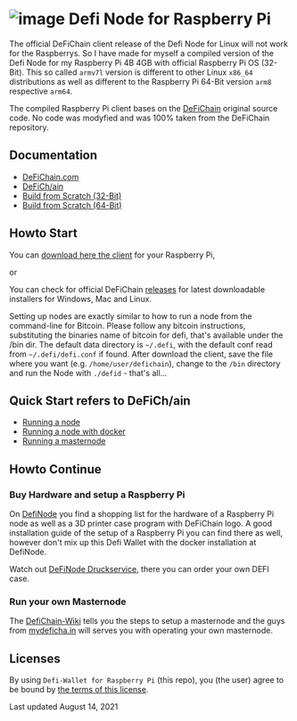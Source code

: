 # ![image](https://user-images.githubusercontent.com/79512509/135573091-5b12a44c-3654-459e-964b-0429d772763a.png) Defi Node for Raspberry Pi

The official DeFiChain client release of the Defi Node for Linux will not work for the Raspberrys. So I have made for myself a compiled version of the Defi Node for my Raspberry Pi 4B 4GB with official Raspberry Pi OS (32-Bit). This so called `armv7l` version is different to other Linux `x86_64` distributions as well as different to the Raspberry Pi 64-Bit version `arm8` respective `arm64`. 

The compiled Raspberry Pi client bases on the [DeFiChain](https://github.com/DeFiCh/ain) original source code. No code was modyfied and was 100% taken from the DeFiChain repository.


## Documentation

- [DeFiChain.com](https://defichain.com/)
- [DeFiCh/ain](https://github.com/DeFiCh/ain/README.md)
- [Build from Scratch (32-Bit)](https://github.com/Martin8617/Defi-Node-for-Raspberry-Pi/blob/main/build-ain-armv7l.md)
- [Build from Scratch (64-Bit)](https://github.com/Martin8617/Defi-Node-for-Raspberry-Pi/blob/main/build-ain-arm64.md)


## Howto Start

You can [download here the client](https://github.com/Martin8617/Defi-Node-for-Raspberry-Pi/releases) for your Raspberry Pi,

or

You can check for official DeFiChain [releases](https://github.com/DeFiCh/ain/releases) for latest downloadable installers for Windows, Mac and Linux.

Setting up nodes are exactly similar to how to run a node from the command-line for Bitcoin. Please follow any bitcoin instructions, substituting the binaries name of bitcoin for defi, that's available under the /bin dir.
The default data directory is `~/.defi`, with the default conf read from `~/.defi/defi.conf` if found.
After download the client, save the file where you want (e.g. `/home/user/defichain`), change to the `/bin` directory and run the Node with `./defid` - that's all...


## Quick Start refers to DeFiCh/ain

- [Running a node](https://github.com/DeFiCh/ain/blob/master/doc/setup-nodes.md)
- [Running a node with docker](https://github.com/DeFiCh/ain/blob/master/doc/setup-nodes-docker.md)
- [Running a masternode](https://github.com/DeFiCh/ain/blob/master/doc/setup-masternodes.md)


## Howto Continue

### Buy Hardware and setup a Raspberry Pi

On [DefiNode](https://github.com/DefiNode/DeFiNode) you find a shopping list for the hardware of a Raspberry Pi node as well as a 3D printer case program with DeFiChain logo. A good installation guide of the setup of a Raspberry Pi you can find there as well, however don't mix up this Defi Wallet with the docker installation at DefiNode.

Watch out [DeFiNode Druckservice](https://www.gabrielkunzer.com/definode), there you can order your own DEFI case.


### Run your own Masternode

The [DefiChain-Wiki](https://defichain-wiki.com/wiki/Masternode_installation_extended) tells you the steps to setup a masternode and the guys from [mydeficha.in](https://mydeficha.in) will serves you with operating your own masternode. 


## Licenses

By using `Defi-Wallet for Raspberry Pi` (this repo), you (the user) agree to be bound by [the terms of this license](LICENSE).

Last updated August 14, 2021
